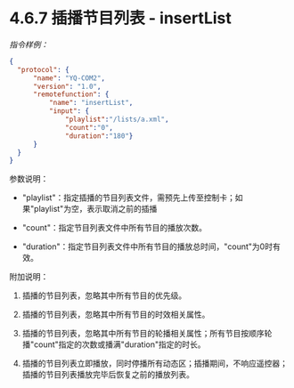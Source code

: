 # 4.6.7    插播节目列表 - insertList

*指令样例：*

```json
{
  "protocol": {
      "name": "YQ-COM2",
      "version": "1.0",
      "remotefunction": {
          "name": "insertList",
          "input": {
              "playlist":"/lists/a.xml",
              "count":"0",
              "duration":"180"}
      }
  }
}
```

参数说明：

- "playlist"：指定插播的节目列表文件，需预先上传至控制卡；如果"playlist"为空，表示取消之前的插播

- "count"：指定节目列表文件中所有节目的播放次数。

- "duration"：指定节目列表文件中所有节目的播放总时间，"count"为0时有效。


附加说明：

1. 插播的节目列表，忽略其中所有节目的优先级。

2. 插播的节目列表，忽略其中所有节目的时效相关属性。

3. 插播的节目列表，忽略其中所有节目的轮播相关属性；所有节目按顺序轮播"count"指定的次数或播满"duration"指定的时长。

4. 插播的节目列表立即播放，同时停播所有动态区；插播期间，不响应遥控器；插播的节目列表播放完毕后恢复之前的播放列表。